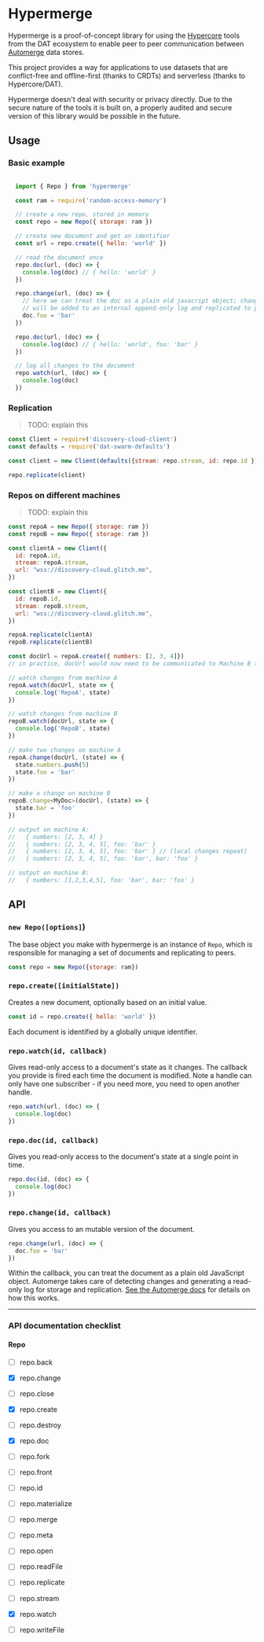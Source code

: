 # Hypermerge

Hypermerge is a proof-of-concept library for using the [Hypercore](hypercore) tools from the DAT ecosystem to enable peer to peer communication between [Automerge](automerge) data stores.

This project provides a way for applications to use datasets that are conflict-free and offline-first (thanks to CRDTs) and serverless (thanks to Hypercore/DAT).

Hypermerge doesn't deal with security or privacy directly. Due to the secure nature of the tools it is built on, a properly audited and secure version of this library would be possible in the future.


## Usage

### Basic example


```js

  import { Repo } from 'hypermerge'

  const ram = require('random-access-memory')

  // create a new repo, stored in memory 
  const repo = new Repo({ storage: ram })

  // create new document and get an identifier
  const url = repo.create({ hello: 'world' })

  // read the document once
  repo.doc(url, (doc) => {
    console.log(doc) // { hello: 'world' }
  })

  repo.change(url, (doc) => {
    // here we can treat the doc as a plain old javacript object; changes 
    // will be added to an internal append-only log and replicated to peers
    doc.foo = 'bar'
  })

  repo.doc(url, (doc) => {
    console.log(doc) // { hello: 'world', foo: 'bar' }
  })

  // log all changes to the document
  repo.watch(url, (doc) => {
    console.log(doc)
  })
```

### Replication

> TODO: explain this

```js
const Client = require('discovery-cloud-client')
const defaults = require('dat-swarm-defaults')

const client = new Client(defaults({stream: repo.stream, id: repo.id }))

repo.replicate(client)
```

### Repos on different machines

> TODO: explain this

```js
const repoA = new Repo({ storage: ram })
const repoB = new Repo({ storage: ram })

const clientA = new Client({
  id: repoA.id,
  stream: repoA.stream,
  url: "wss://discovery-cloud.glitch.me",
})

const clientB = new Client({
  id: repoB.id,
  stream: repoB.stream,
  url: "wss://discovery-cloud.glitch.me",
})

repoA.replicate(clientA)
repoB.replicate(clientB)

const docUrl = repoA.create({ numbers: [2, 3, 4]})
// in practice, docUrl would now need to be communicated to Machine B to share access to the document

// watch changes from machine A
repoA.watch(docUrl, state => {
  console.log('RepoA', state)
})

// watch changes from machine B
repoB.watch(docUrl, state => {
  console.log('RepoB', state)
})

// make two changes on machine A
repoA.change(docUrl, (state) => {
  state.numbers.push(5)
  state.foo = 'bar'
})

// make a change on machine B
repoB.change<MyDoc>(docUrl, (state) => {
  state.bar = 'foo'
})

// output on machine A:
//   { numbers: [2, 3, 4] } 
//   { numbers: [2, 3, 4, 5], foo: 'bar' }
//   { numbers: [2, 3, 4, 5], foo: 'bar' } // (local changes repeat)
//   { numbers: [2, 3, 4, 5], foo: 'bar', bar: 'foo' }

// output on machine B:
//   { numbers: [1,2,3,4,5], foo: 'bar', bar: 'foo' }

```


## API

### `new Repo([options]`)

The base object you make with hypermerge is an instance of `Repo`, which is responsible for managing a set of documents and replicating to peers.

```js
const repo = new Repo({storage: ram})
```


### `repo.create([initialState])` 

Creates a new document, optionally based on an initial value.

```js
const id = repo.create({ hello: 'world' })
```

Each document is identified by a globally unique identifier. 

### `repo.watch(id, callback)` 

Gives read-only access to a document's state as it changes. The callback you provide is fired each time the document is modified. Note a handle can only have one subscriber - if you need more, you need to open another handle. 

```js
repo.watch(url, (doc) => {
  console.log(doc)
})
```

### `repo.doc(id, callback)` 

Gives you read-only access to the document's state at a single point in time. 

```js  
repo.doc(id, (doc) => {
  console.log(doc) 
})
```

### `repo.change(id, callback)` 

Gives you access to an mutable version of the document. 

```js
repo.change(url, (doc) => {
  doc.foo = 'bar'
})
```

Within the callback, you can treat the document as a plain old JavaScript object. Automerge takes care of detecting changes and generating a read-only log for storage and replication. [See the Automerge docs](https://github.com/automerge/automerge#manipulating-and-inspecting-state) for details on how this works. 

-------

### API documentation checklist

#### Repo

- [ ] repo.back
- [x] repo.change
- [ ] repo.close
- [x] repo.create
- [ ] repo.destroy
- [x] repo.doc
- [ ] repo.fork
- [ ] repo.front
- [ ] repo.id
- [ ] repo.materialize
- [ ] repo.merge
- [ ] repo.meta
- [ ] repo.open
- [ ] repo.readFile
- [ ] repo.replicate
- [ ] repo.stream
- [x] repo.watch
- [ ] repo.writeFile




[automerge]: https://github.com/automerge/automerge
[hypercore]: https://github.com/mafintosh/hypercore
